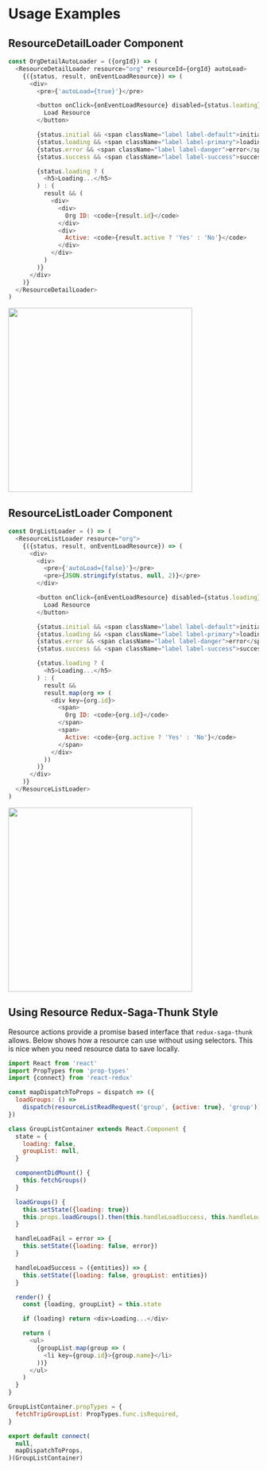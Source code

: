 # Usage Examples

## ResourceDetailLoader Component

```js
const OrgDetailAutoLoader = ({orgId}) => (
  <ResourceDetailLoader resource="org" resourceId={orgId} autoLoad>
    {({status, result, onEventLoadResource}) => (
      <div>
        <pre>{'autoLoad={true}'}</pre>

        <button onClick={onEventLoadResource} disabled={status.loading}>
          Load Resource
        </button>

        {status.initial && <span className="label label-default">initial</span>}
        {status.loading && <span className="label label-primary">loading</span>}
        {status.error && <span className="label label-danger">error</span>}
        {status.success && <span className="label label-success">success</span>}

        {status.loading ? (
          <h5>Loading...</h5>
        ) : (
          result && (
            <div>
              <div>
                Org ID: <code>{result.id}</code>
              </div>
              <div>
                Active: <code>{result.active ? 'Yes' : 'No'}</code>
              </div>
            </div>
          )
        )}
      </div>
    )}
  </ResourceDetailLoader>
)
```

<img src="https://user-images.githubusercontent.com/126236/39789235-7e70c508-52e3-11e8-8126-da099e063d9b.gif" width="370">

## ResourceListLoader Component

```js
const OrgListLoader = () => (
  <ResourceListLoader resource="org">
    {({status, result, onEventLoadResource}) => (
      <div>
        <div>
          <pre>{'autoLoad={false}'}</pre>
          <pre>{JSON.stringify(status, null, 2)}</pre>
        </div>

        <button onClick={onEventLoadResource} disabled={status.loading}>
          Load Resource
        </button>

        {status.initial && <span className="label label-default">initial</span>}
        {status.loading && <span className="label label-primary">loading</span>}
        {status.error && <span className="label label-danger">error</span>}
        {status.success && <span className="label label-success">success</span>}

        {status.loading ? (
          <h5>Loading...</h5>
        ) : (
          result &&
          result.map(org => (
            <div key={org.id}>
              <span>
                Org ID: <code>{org.id}</code>
              </span>
              <span>
                Active: <code>{org.active ? 'Yes' : 'No'}</code>
              </span>
            </div>
          ))
        )}
      </div>
    )}
  </ResourceListLoader>
)
```

<img src="https://user-images.githubusercontent.com/126236/39788918-9b5115e4-52e1-11e8-8107-d5e9ff14e727.gif" width="370">

## Using Resource Redux-Saga-Thunk Style

Resource actions provide a promise based interface that `redux-saga-thunk`
allows. Below shows how a resource can use without using selectors. This is nice
when you need resource data to save locally.

```javascript
import React from 'react'
import PropTypes from 'prop-types'
import {connect} from 'react-redux'

const mapDispatchToProps = dispatch => ({
  loadGroups: () =>
    dispatch(resourceListReadRequest('group', {active: true}, 'group')),
})

class GroupListContainer extends React.Component {
  state = {
    loading: false,
    groupList: null,
  }

  componentDidMount() {
    this.fetchGroups()
  }

  loadGroups() {
    this.setState({loading: true})
    this.props.loadGroups().then(this.handleLoadSuccess, this.handleLoadFail)
  }

  handleLoadFail = error => {
    this.setState({loading: false, error})
  }

  handleLoadSuccess = ({entities}) => {
    this.setState({loading: false, groupList: entities})
  }

  render() {
    const {loading, groupList} = this.state

    if (loading) return <div>Loading...</div>

    return (
      <ul>
        {groupList.map(group => (
          <li key={group.id}>{group.name}</li>
        ))}
      </ul>
    )
  }
}

GroupListContainer.propTypes = {
  fetchTripGroupList: PropTypes.func.isRequired,
}

export default connect(
  null,
  mapDispatchToProps,
)(GroupListContainer)
```
